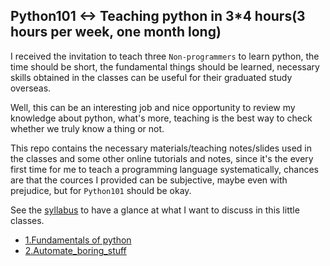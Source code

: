 ## Python101 <-> Teaching python in 3*4 hours(3 hours per week, one month long)

I received the invitation to teach three `Non-programmers` to learn python, the time should be short, the fundamental things should be learned, necessary skills obtained in the classes can be useful for their graduated study overseas.

Well, this can be an interesting job and nice opportunity to review my knowledge about python, what's more, teaching is the best way to check whether we truly know a thing or not.

This repo contains the necessary materials/teaching notes/slides used in the classes and some other online tutorials and notes, since it's the every first time for me to teach a programming language systematically, chances are that the cources I provided can be subjective, maybe even with prejudice, but for `Python101` should be okay.

See the [syllabus](syllabus.md) to have a glance at what I want to discuss in this little classes.

* [1.Fundamentals of python](courseware/1.Fundamentals.md)
* [2.Automate_boring_stuff](courseware/2.Automate_boring_stuff.md)